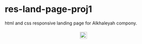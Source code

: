 # res-land-page-proj1
html and css responsive landing page for Alkhaleyah compony.
<h5 align="center">
  <code><img width="22" src="images/Screenshot 2024-03-24 002051.png"> </a></code>
</h5>

